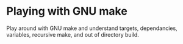 # Playing with GNU make
Play around with GNU make and understand targets, dependancies, variables, recursive make, and out of directory build.
